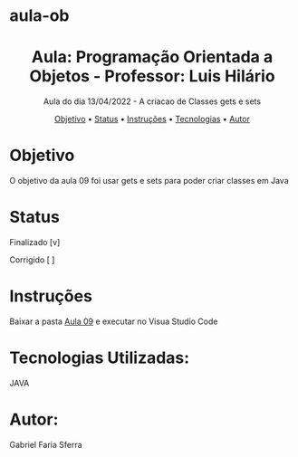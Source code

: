 # aula-ob
<h1 align="center">Aula: Programação Orientada a Objetos - Professor: Luis Hilário</h1>
<p align="center">Aula do dia 13/04/2022 - A criacao de Classes gets e sets</p>
<p align="center">
<a href="#objetivo">Objetivo</a> •
<a href="status">Status</a> • 
<a href="#instrucoes">Instruções</a> • 
<a href="#tecnologias">Tecnologias</a> • 
<a href="#autor">Autor</a> 
</p>
<div id="objetivo">
  <h1>Objetivo</h1>
  <p>O objetivo da aula 09 foi usar gets e sets para poder criar classes em Java</p>
<div id="status">
  <h1>Status</h1>
  <p>Finalizado [v]</p>
  <p>Corrigido [ ]</p>
<div id="instrucoes">
  <h1>Instruções</h1>
  <p>Baixar a pasta <a href="https://github.com/Hyperzinhu/aula-ob/tree/main/aula09">Aula 09</a> e executar no Visua Studio Code</p>
<div id="tecnologias">
  <h1>Tecnologias Utilizadas:</h1>
  <p>JAVA</p>
<div id="autor">
  <h1>Autor:</h1>
  <p>Gabriel Faria Sferra </p>

